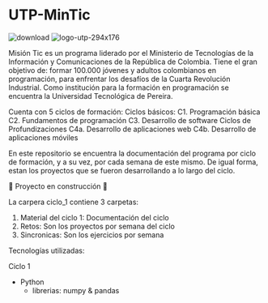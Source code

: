 # UTP-MinTic
![download](https://user-images.githubusercontent.com/93212104/174463827-cde0e2fb-6e98-430b-92f0-599b464cadb8.jpg) ![logo-utp-294x176](https://user-images.githubusercontent.com/93212104/174463816-63b58d1b-bb5f-4229-8169-ea24e3474140.jpg)


Misión Tic es un programa liderado por el  Ministerio de Tecnologías de la Información y Comunicaciones de la República  de Colombia. Tiene el gran objetivo de: formar 100.000 jóvenes y adultos colombianos en programación, para enfrentar los desafíos de la Cuarta Revolución Industrial. Como institución para la formación en programación se encuentra la Universidad Tecnológica de Pereira. 

Cuenta con 5 ciclos de formación: 
 Ciclos básicos:
    C1. Programación básica
    C2. Fundamentos de programación
    C3. Desarrollo de software
 Ciclos de Profundizaciones
    C4a. Desarrollo de aplicaciones web
    C4b. Desarrollo de aplicaciones móviles

En este repositorio se encuentra la documentación del programa por ciclo de formación, y a su vez, por cada semana de este mismo. De igual forma, estan los proyectos que se fueron desarrollando a lo largo del ciclo. 

:construction: Proyecto en construcción :construction:

La carpera ciclo_1 contiene 3 carpetas: 
1. Material del ciclo 1: Documentación del ciclo
2. Retos: Son los proyectos por semana del ciclo
3. Sincronicas: Son los ejercicios por semana 

Tecnologías utilizadas: 

 Ciclo 1 
 - Python 
    - librerias: numpy & pandas 
